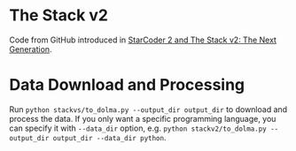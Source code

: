 # The Stack v2

Code from GitHub introduced in [StarCoder 2 and The Stack v2: The Next Generation](https://arxiv.org/abs/2402.19173).

# Data Download and Processing

Run `python stackvs/to_dolma.py --output_dir output_dir` to download and process the data. If you only want a specific programming language, you can specify it with `--data_dir` option, e.g. `python stackv2/to_dolma.py --output_dir output_dir --data_dir python`.
